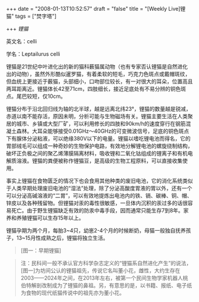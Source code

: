 +++
date = "2008-01-13T10:52:57"
draft = "false"
title = "[Weekly Live]锂猫"
tags = ["焚字塔"]

+++
*锂猫*
  
英文名：celli
  
学名：Leptailurus celli
  
锂猫是21世纪中叶进化出的新的猫科薮猫属动物（也有专家否认锂猫是自然进化出的动物），虽然外形酷似暹罗猫，有着柔软的短毛，巧克力色斑点或戴帽斑纹，但血统上更接近于薮猫，头部细小，口吻部位较长，有一对很大的耳朵，位置高且两耳距离近。锂猫体长42至71cm，四肢细长，接近足底处有不易分辨的铜色斑点。尾巴较短，仅10cm。
  
锂猫分布于沿北回归线为轴的北半球，越是远离北纬23°，锂猫的数量越是锐减，赤道以南不能存活，原因未明，分析可能与生物磁场有关。锂猫主要生活在人类聚居的城市、乡镇或大型厂矿，可以利用修长的四肢和90km/h的速度穿行在钢筋混凝土森林。大耳朵能够接受0.01GHz～40GHz的可变微波信号，足底的铜色斑点下有腺体分泌粘液，可以绝缘380V以下的电量。锂猫以嗜吃锂电池而得名，它的胃部绒毛可以组成一种奇妙的生物保护电路，有效地分解锂电池的螺旋绕制结构，破坏正负极之间的聚乙烯薄膜隔离材料，吸收锂和二氧化钴组成的锂离子和有机电解质溶液。锂猫的粪便被称作锂猫豆，是高级的生物工程原料，可以直接收集使用。
  
事实上锂猫在食物匮乏的情况下也会食用其他种类的废旧电池，它的消化系统类似于人类早期处理废旧电池的“湿法”处理，除了分泌高酸度胃液的胃以外，还有一个可以分泌高碱溶液的“二胃”，可以有效地提炼出电池内的铁、镉、碳棒、铜、帽、锌皮以及各种残留物。但锂猫对汞的毒性很敏感，一旦体内沉积的汞过多的话很容易死亡。由于野生锂猫缺乏有效的防汞中毒手段，因而通常只能生存7到8年。家养和养殖锂猫可以生存15年以上。
  
锂猫孕期为两个月，每胎3~4只，幼崽2-4个月的时候断奶，母猫一般独自抚养孩子，13~15月性成熟之后，锂猫将独立生活。

> [图一：早期锂猫]

> 注：民科间一般不承认官方科学杂志定义的“锂猫系自然进化产生”的说法，[图一]为坊间公认的锂猫祖先，传说它名叫董小花，雌性，大约生存在2003——2024年之间，在2013年左右，被第一个民间生物学家机器人桃伯特解剖改制成为了锂猫的鼻祖。另，有意思的是，以书籍、报纸、电子纸为食物的现代纸猫传说中的祖先亦为董小花。
